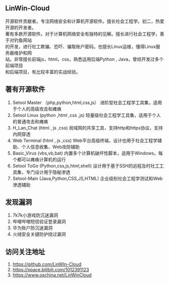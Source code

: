 ## LinWin-Cloud

开源软件贡献者。专注网络安全和计算机开源软件。擅长社会工程学。初二，热爱开源的开发者。
<br />
著有多款开源软件。对于计算机网络安全有独特的见解。擅长进行社会工程学，善于对钓鱼网站
<br />
的开发，进行社工欺骗、恐吓、骗取账户密码。也擅长Linux运维，懂得Linux服务器维护和网
<br />
站。非常擅长前端js，html，css，熟悉运用后端Python , Java，曾经开发过多个前端项目
<br />
和后端项目，有比较丰富的实战经验。
                       
## 著有开源软件
1. Setool Master   （php,python,html,css,js）   进阶型社会工程学工具集，适用于个人的高级攻击和瘫痪
2. Setool Linux     (python ,html ,css ,js)     轻量级社会工程学工具集，适用于个人的普通攻击和瘫痪
3. H_Lan_Chat       (html , js ,css)            局域网的共享工具，支持http和https协议，支持内网穿透
4. Web Terminal     (html , js ,css)            Web平台高级终端，设计也用于社会工程学辅助、个人信息收集、Web攻防辅助
5. Basic_Virus      (vbs,vb,bat)                内置多个计算机破坏性脚本，适用于Windows，每个都可以瘫痪计算机的运行
6. Setool ToGo      (Python,css,js,html,shell)  设计用于基于SSH的远程及时社工工具集，专门设计用于隐秘渗透
7. Setool-Main      (Java,Python,CSS,JS,HTML)   企业级别社会工程学测试和Web渗透辅助

## 发现漏洞
1. 7k7k小游戏防沉迷漏洞
2. 哔哩哔哩短信验证登录漏洞
3. 华为账户防沉迷漏洞
4. 火绒安全关键防护绕过漏洞

## 访问关注地址
1. https://github.com/LinWIn-Cloud
2. https://space.bilibili.com/1012391123
3. https://www.oschina.net/LinWinCloud

